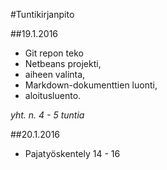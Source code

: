 #Tuntikirjanpito

##19.1.2016 

- Git repon teko
- Netbeans projekti,
- aiheen valinta, 
- Markdown-dokumenttien luonti, 
- aloitusluento.

*yht. n. 4 - 5 tuntia*

##20.1.2016 
- Pajatyöskentely 14 - 16
